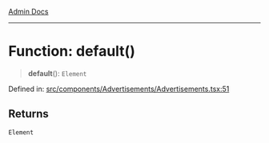 [Admin Docs](/)

***

# Function: default()

> **default**(): `Element`

Defined in: [src/components/Advertisements/Advertisements.tsx:51](https://github.com/PalisadoesFoundation/talawa-admin/blob/main/src/components/Advertisements/Advertisements.tsx#L51)

## Returns

`Element`
